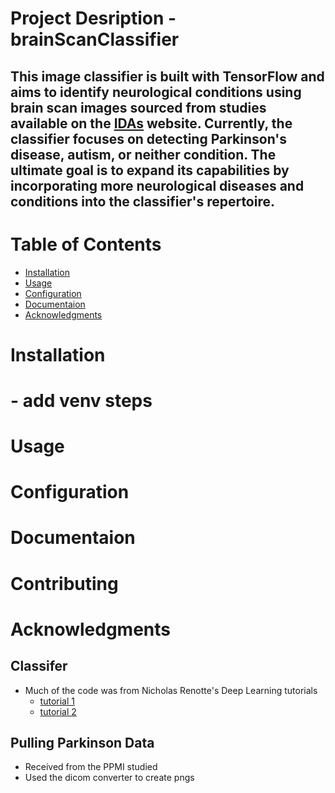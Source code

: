 # Project Desription - brainScanClassifier
## This image classifier is built with TensorFlow and aims to identify neurological conditions using brain scan images sourced from studies available on the [IDAs](https://ida.loni.usc.edu/login.jsp) website. Currently, the classifier focuses on detecting Parkinson's disease, autism, or neither condition. The ultimate goal is to expand its capabilities by incorporating more neurological diseases and conditions into the classifier's repertoire.

# Table of Contents
- [Installation](#Installation)
- [Usage](#Usage)
- [Configuration](#Configuration)
- [Documentaion](#Documentaion)
- [Acknowledgments](#Acknowledgments)

# Installation
# - add venv steps

# Usage

# Configuration

# Documentaion

# Contributing




# Acknowledgments

## Classifer
- Much of the code was from Nicholas Renotte's Deep Learning tutorials
    - [tutorial 1](https://www.youtube.com/watch?v=19LQRx78QVU&list=PLgNJO2hghbmiXg5d4X8DURJP9yv9pgjIu&index=1)
    - [tutorial 2](https://www.youtube.com/watch?v=jztwpsIzEGc&list=PLgNJO2hghbmiXg5d4X8DURJP9yv9pgjIu&index=2)


## Pulling Parkinson Data
- Received from the PPMI studied
- Used the dicom converter to create pngs